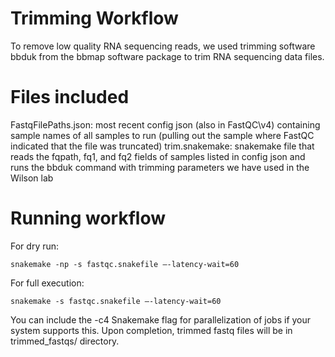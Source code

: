 # Trimming Workflow

To remove low quality RNA sequencing reads, we used trimming software bbduk from the bbmap software package to trim RNA sequencing data files.

# Files included

FastqFilePaths.json: most recent config json (also in FastQC\v4) containing sample names of all samples to run (pulling out the sample where FastQC indicated that the file was truncated)
trim.snakemake: snakemake file that reads the fqpath, fq1, and fq2 fields of samples listed in config json and runs the bbduk command with trimming parameters we have used in the Wilson lab

# Running workflow

For dry run: 
```
snakemake -np -s fastqc.snakefile —-latency-wait=60
```

For full execution: 
```
snakemake -s fastqc.snakefile —-latency-wait=60
```

You can include the -c4 Snakemake flag for parallelization of jobs if your system supports this.  Upon completion, trimmed fastq files will be in trimmed_fastqs/ directory.
